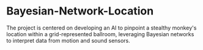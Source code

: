 # Bayesian-Network-Location
The project is centered on developing an AI to pinpoint a stealthy monkey's location within a grid-represented ballroom, leveraging Bayesian networks to interpret data from motion and sound sensors. 
